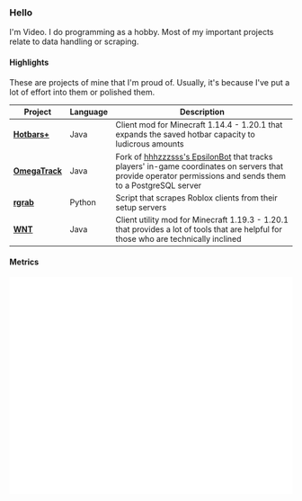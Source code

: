 ### Hello
I'm Video. I do programming as a hobby. Most of my important projects relate to data handling or scraping.

#### Highlights
These are projects of mine that I'm proud of. Usually, it's because I've put a lot of effort into them or polished them.

| Project | Language | Description |
|---------|----------|-------------|
| [**Hotbars+**](https://github.com/VideoGameSmash12/HotbarsPlus) | Java | Client mod for Minecraft 1.14.4 - 1.20.1 that expands the saved hotbar capacity to ludicrous amounts |
| [**OmegaTrack**](https://github.com/VideoGameSmash12/OmegaTrack) | Java | Fork of [hhhzzzsss's EpsilonBot](https://github.com/hhhzzzsss/EpsilonBot/) that tracks players' in-game coordinates on servers that provide operator permissions and sends them to a PostgreSQL server |
| [**rgrab**](https://github.com/VideoGameSmash12/rgrab) | Python | Script that scrapes Roblox clients from their setup servers |
| [**WNT**](https://github.com/VideoGameSmash12/WNT) | Java | Client utility mod for Minecraft 1.19.3 - 1.20.1 that provides a lot of tools that are helpful for those who are technically inclined |

#### Metrics
![Metrics](/github-metrics.svg)

<!--
**VideoGameSmash12/VideoGameSmash12** is a ✨ _special_ ✨ repository because its `README.md` (this file) appears on your GitHub profile.

Here are some ideas to get you started:

- 🔭 I’m currently working on ...
- 🌱 I’m currently learning ...
- 👯 I’m looking to collaborate on ...
- 🤔 I’m looking for help with ...
- 💬 Ask me about ...
- 📫 How to reach me: ...
- 😄 Pronouns: ...
- ⚡ Fun fact: ...
-->
